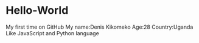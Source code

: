 # Hello-World
My first time on GitHub
My name:Denis Kikomeko
Age:28
Country:Uganda
Like JavaScript and Python language

